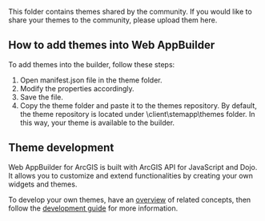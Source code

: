 This folder contains themes shared by the community. If you would like to share your themes to the community, please upload them here.  

## How to add themes into Web AppBuilder
To add themes into the builder, follow these steps:

1. Open manifest.json file in the theme folder. 
2. Modify the properties accordingly.
3. Save the file.
4. Copy the theme folder and paste it to the themes repository. By default, the theme repository is located under \client\stemapp\themes folder. In this way, your theme is available to the builder. 

## Theme development 
Web AppBuilder for ArcGIS is built with ArcGIS API for JavaScript and Dojo. It allows you to customize and extend functionalities by creating your own widgets and themes.

To develop your own themes, have an [overview](http://developers.arcgis.com/web-appbuilder/guide/developer-s-guide-overview.htm) of related concepts, then follow the [development guide](http://developers.arcgis.com/web-appbuilder/guide/concepts.htm) for more information. 

